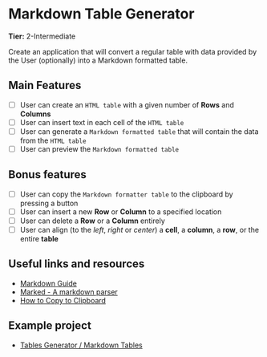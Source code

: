 # Markdown Table Generator

**Tier:** 2-Intermediate

Create an application that will convert a regular table with data provided by the User (optionally) into a Markdown formatted table.

## Main Features

-   [ ] User can create an `HTML table` with a given number of **Rows** and **Columns**
-   [ ] User can insert text in each cell of the `HTML table`
-   [ ] User can generate a `Markdown formatted table` that will contain the data from the `HTML table`
-   [ ] User can preview the `Markdown formatted table`

## Bonus features

-   [ ] User can copy the `Markdown formatter table` to the clipboard by pressing a button
-   [ ] User can insert a new **Row** or **Column** to a specified location
-   [ ] User can delete a **Row** or a **Column** entirely
-   [ ] User can align (to the _left_, _right_ or _center_) a **cell**, a **column**, a **row**, or the entire **table**

## Useful links and resources

-   [Markdown Guide](https://www.markdownguide.org/)
-   [Marked - A markdown parser](https://github.com/markedjs/marked)
-   [How to Copy to Clipboard](https://www.w3schools.com/howto/howto_js_copy_clipboard.asp)

## Example project

-   [Tables Generator / Markdown Tables](https://www.tablesgenerator.com/markdown_tables)
